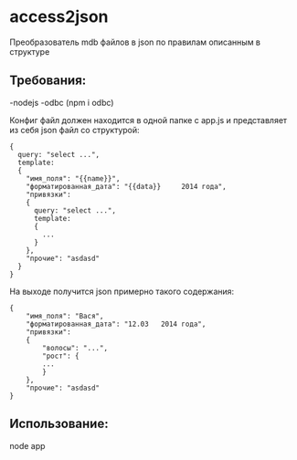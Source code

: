 access2json
===========

Преобразователь mdb файлов в json по правилам описанным в структуре

Требования:
----------

-nodejs
-odbc (npm i odbc)

Конфиг файл должен находится в одной папке с app.js и представляет из себя json файл со структурой:

    {
      query: "select ...",
      template:
      {
        "имя_поля": "{{name}}",
        "форматированная_дата": "{{data}}     2014 года",
        "привязки": 
        {
          query: "select ...",
          template:
          {
            ...
          }
        },
        "прочие": "asdasd"
      }
    }

На выходе получится json примерно такого содержания:

    {
        "имя_поля": "Вася",
        "форматированная_дата": "12.03   2014 года",
        "привязки": 
        {
            "волосы": "...",
            "рост": {
            ...
            }
        },
        "прочие": "asdasd"
    }



Использование:
------------

node app
